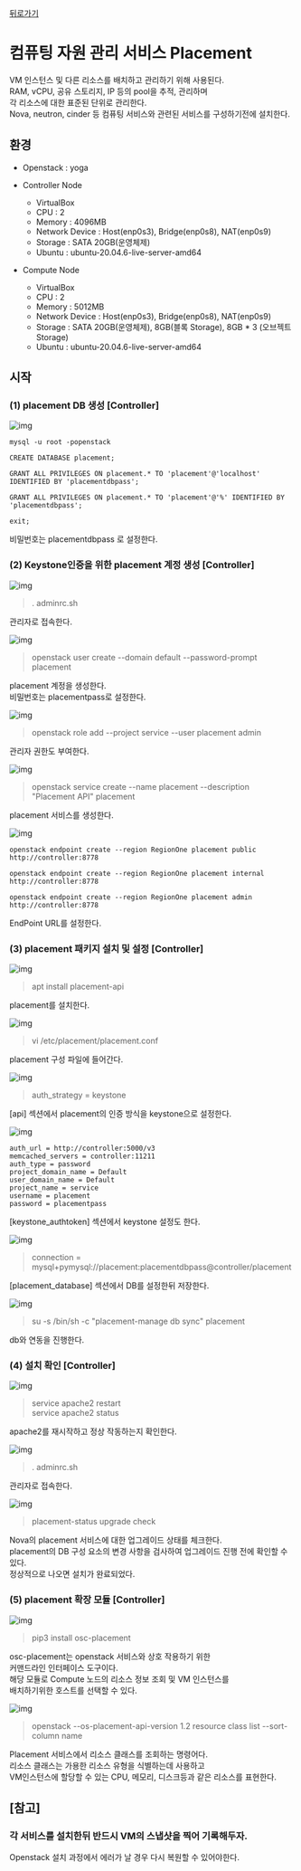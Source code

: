 [뒤로가기](../../README.md)<br>

# 컴퓨팅 자원 관리 서비스 Placement

VM 인스턴스 및 다른 리소스를 배치하고 관리하기 위해 사용된다.<br>
RAM, vCPU, 공유 스토리지, IP 등의 pool을 추적, 관리하며<br> 각 리소스에 대한 표준된 단위로 관리한다.<br>
Nova, neutron, cinder 등 컴퓨팅 서비스와 관련된
서비스를 구성하기전에 설치한다.<br>

## 환경

- Openstack : yoga
- Controller Node

  - VirtualBox
  - CPU : 2
  - Memory : 4096MB
  - Network Device : Host(enp0s3), Bridge(enp0s8), NAT(enp0s9)
  - Storage : SATA 20GB(운영체제)
  - Ubuntu : ubuntu-20.04.6-live-server-amd64

- Compute Node
  - VirtualBox
  - CPU : 2
  - Memory : 5012MB
  - Network Device : Host(enp0s3), Bridge(enp0s8), NAT(enp0s9)
  - Storage : SATA 20GB(운영체제), 8GB(블록 Storage), 8GB \* 3 (오브젝트 Storage)
  - Ubuntu : ubuntu-20.04.6-live-server-amd64

## 시작

### (1) placement DB 생성 [Controller]

![img](../Img/openstack_169.png)

```
mysql -u root -popenstack

CREATE DATABASE placement;

GRANT ALL PRIVILEGES ON placement.* TO 'placement'@'localhost' IDENTIFIED BY 'placementdbpass';

GRANT ALL PRIVILEGES ON placement.* TO 'placement'@'%' IDENTIFIED BY 'placementdbpass';

exit;
```

비밀번호는 placementdbpass 로 설정한다.

### (2) Keystone인증을 위한 placement 계정 생성 [Controller]

![img](../Img/openstack_170.png)

> . adminrc.sh

관리자로 접속한다.<br>

![img](../Img/openstack_171.png)<br>

> openstack user create --domain default --password-prompt placement

placement 계정을 생성한다.<br>
비밀번호는 placementpass로 설정한다.<br>

![img](../Img/openstack_172.png)<br>

> openstack role add --project service --user placement admin

관리자 권한도 부여한다.<br>

![img](../Img/openstack_173.png)<br>

> openstack service create --name placement --description "Placement API" placement

placement 서비스를 생성한다.<br>

![img](../Img/openstack_174.png)<br>

```
openstack endpoint create --region RegionOne placement public http://controller:8778

openstack endpoint create --region RegionOne placement internal http://controller:8778

openstack endpoint create --region RegionOne placement admin http://controller:8778
```

EndPoint URL를 설정한다.<br>

### (3) placement 패키지 설치 및 설정 [Controller]

![img](../Img/openstack_175.png)<br>

> apt install placement-api

placement를 설치한다.<br>

![img](../Img/openstack_176.png)<br>

> vi /etc/placement/placement.conf

placement 구성 파일에 들어간다.<br>

![img](../Img/openstack_177.png)<br>

> auth_strategy = keystone

[api] 섹션에서 placement의 인증 방식을 keystone으로 설정한다.

![img](../Img/openstack_178.png)<br>

```
auth_url = http://controller:5000/v3
memcached_servers = controller:11211
auth_type = password
project_domain_name = Default
user_domain_name = Default
project_name = service
username = placement
password = placementpass
```

[keystone_authtoken] 섹션에서 keystone 설정도 한다.

![img](../Img/openstack_179.png)<br>

> connection = mysql+pymysql://placement:placementdbpass@controller/placement

[placement_database] 섹션에서 DB를 설정한뒤 저장한다.

![img](../Img/openstack_180.png)<br>

> su -s /bin/sh -c "placement-manage db sync" placement

db와 연동을 진행한다.

### (4) 설치 확인 [Controller]

![img](../Img/openstack_181.png)<br>

> service apache2 restart<br>
> service apache2 status

apache2를 재시작하고 정상 작동하는지 확인한다.<br>

![img](../Img/openstack_170.png)

> . adminrc.sh

관리자로 접속한다.<br>

![img](../Img/openstack_182.png)<br>

> placement-status upgrade check

Nova의 placement 서비스에 대한 업그레이드 상태를 체크한다.<br>
placement의 DB 구성 요소의 변경 사항을 검사하여 업그레이드 진행 전에 확인할 수 있다.<br>
정상적으로 나오면 설치가 완료되었다.<br>

### (5) placement 확장 모듈 [Controller]

![img](../Img/openstack_183.png)<br>

> pip3 install osc-placement

osc-placement는 openstack 서비스와 상호 작용하기 위한<br> 커맨드라인 인터페이스 도구이다.<br>
해당 모듈로 Compute 노드의 리소스 정보 조회 및 VM 인스턴스를<br> 배치하기위한 호스트를 선택할 수 있다.<br>

![img](../Img/openstack_184.png)<br>

> openstack --os-placement-api-version 1.2 resource class list --sort-column name

Placement 서비스에서 리소스 클래스를 조회하는 명령어다.<br>
리소스 클래스는 가용한 리소스 유형을 식별하는데 사용하고<br> VM인스턴스에 할당할 수 있는 CPU, 메모리, 디스크등과 같은 리소스를 표현한다.

## [참고]

### 각 서비스를 설치한뒤 반드시 VM의 스냅샷을 찍어 기록해두자.

Openstack 설치 과정에서 에러가 날 경우 다시 복원할 수 있어야한다.<br>
